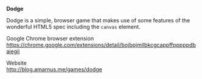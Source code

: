 <strong>Dodge</strong>

Dodge is a simple, browser game that makes use of some features of the wonderful HTML5 spec including the <code>canvas</code> element.

Google Chrome browser extension<br/>
<a href="https://chrome.google.com/extensions/detail/bojbpjmilbkcgcappffpppppdbaiegii">https://chrome.google.com/extensions/detail/bojbpjmilbkcgcappffpppppdbaiegii</a>

Website<br/>
<a href="http://blog.amarnus.me/games/dodge">http://blog.amarnus.me/games/dodge</a>